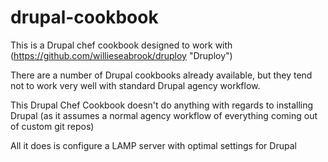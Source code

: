 drupal-cookbook
===============

This is a Drupal chef cookbook designed to work with (https://github.com/willieseabrook/druploy "Druploy")

There are a number of Drupal cookbooks already available, but they tend not to work very well with standard Drupal agency workflow.

This Drupal Chef Cookbook doesn't do anything with regards to installing Drupal (as it assumes a normal agency workflow of everything coming out of custom git repos)

All it does is configure a LAMP server with optimal settings for Drupal

